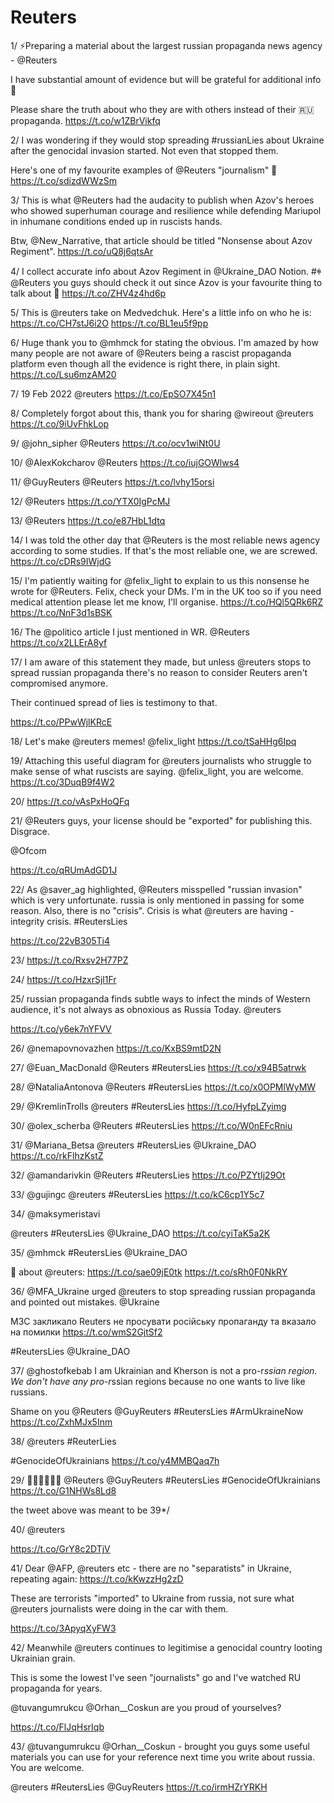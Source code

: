 # Reuters


1/ ⚡️Preparing a material about the largest russian propaganda news agency - @Reuters 

I have substantial amount of evidence but will be grateful for additional info 💅 

Please share the truth about who they are with others instead of their 🇷🇺 propaganda. https://t.co/w1ZBrVikfq

2/ I was wondering if they would stop spreading #russianLies about Ukraine after the genocidal invasion started. Not even that stopped them. 

Here&#39;s one of my favourite examples of @Reuters &#34;journalism&#34; 👏 https://t.co/sdizdWWzSm

3/ This is what @Reuters had the audacity to publish when Azov&#39;s heroes who showed superhuman courage and resilience while defending Mariupol in inhumane conditions ended up in ruscists hands.

Btw, @New_Narrative, that article should be titled &#34;Nonsense about Azov Regiment&#34;. https://t.co/uQ8j6qtsAr

4/ I collect accurate info about Azov Regiment in @Ukraine_DAO Notion. #ꑭ  
@Reuters you guys should check it out since Azov is your favourite thing to talk about 💞 https://t.co/ZHV4z4hd6p

5/ This is @reuters take on Medvedchuk. Here&#39;s a little info on who he is:
https://t.co/CH7stJ6i2O https://t.co/BL1eu5f9pp

6/ Huge thank you to @mhmck for stating the obvious. I&#39;m amazed by how many people are not aware of @Reuters being a rascist propaganda platform even though all the evidence is right there, in plain sight. https://t.co/Lsu6mzAM20

7/ 19 Feb 2022 @reuters https://t.co/EpSO7X45n1

8/ Completely forgot about this, thank you for sharing @wireout @reuters 
https://t.co/9iUvFhkLop

9/ @john_sipher @Reuters https://t.co/ocv1wiNt0U

10/ @AlexKokcharov @Reuters https://t.co/iujGOWlws4

11/ 
@GuyReuters @Reuters https://t.co/lvhy15orsi

12/ @Reuters https://t.co/YTX0IgPcMJ

13/ @Reuters https://t.co/e87HbL1dtq

14/  I was told the other day that @Reuters is the most reliable news agency according to some studies. If that&#39;s the most reliable one, we are screwed. https://t.co/cDRs9IWjdG

15/ I&#39;m patiently waiting for @felix_light to explain to us this nonsense he wrote for @Reuters. Felix, check your DMs. I&#39;m in the UK too so if you need medical attention please let me know, I&#39;ll organise. https://t.co/HQl5QRk6RZ https://t.co/NnF3d1sBSK

16/ The @politico article I just mentioned in WR. @Reuters 
https://t.co/x2LLErA8yf

17/ I am aware of this statement they made,  but unless 
@reuters
 stops to spread russian propaganda there&#39;s no reason to consider Reuters aren&#39;t compromised anymore. 

Their continued spread of lies is testimony to that.

https://t.co/PPwWjlKRcE

18/ Let&#39;s make @reuters memes! @felix_light https://t.co/tSaHHg6Ipq

19/ Attaching this useful diagram for @reuters journalists who struggle to make sense of what ruscists are saying. @felix_light, you are welcome. https://t.co/3DuqB9f4W2

20/ https://t.co/vAsPxHoQFq

21/ @Reuters guys, your license should be &#34;exported&#34; for publishing this. Disgrace. 

 @Ofcom 

https://t.co/qRUmAdGD1J

22/ As @saver_ag highlighted, @Reuters misspelled  &#34;russian invasion&#34; which is very unfortunate. russia is only mentioned in passing for some reason.
Also, there is no &#34;crisis&#34;. Crisis is what @reuters are having - integrity crisis.
#ReutersLies 

https://t.co/22vB305Ti4

23/ https://t.co/Rxsv2H77PZ

24/ https://t.co/HzxrSjl1Fr

25/ russian propaganda finds subtle ways to infect the minds of Western audience, it&#39;s not always as obnoxious as Russia Today. @reuters

https://t.co/y6ek7nYFVV

26/ @nemapovnovazhen https://t.co/KxBS9mtD2N

27/ @Euan_MacDonald @Reuters #ReutersLies https://t.co/x94B5atrwk

28/ @NataliaAntonova @Reuters #ReutersLies https://t.co/x0OPMlWyMW

29/ @KremlinTrolls @reuters #ReutersLies https://t.co/HyfpLZyimg

30/ @olex_scherba @Reuters #ReutersLies https://t.co/W0nEFcRniu

31/ @Mariana_Betsa @reuters #ReutersLies @Ukraine_DAO https://t.co/rkFlhzKstZ

32/ @amandarivkin @Reuters #ReutersLies https://t.co/PZYtIj29Ot

33/ @gujingc @reuters #ReutersLies https://t.co/kC6cp1Y5c7

34/ @maksymeristavi 

@reuters #ReutersLies @Ukraine_DAO https://t.co/cyiTaK5a2K

35/ @mhmck #ReutersLies @Ukraine_DAO 

🧵 about @reuters: https://t.co/sae09jE0tk https://t.co/sRh0F0NkRY

36/ @MFA_Ukraine urged @reuters to stop spreading russian propaganda and pointed out mistakes. @Ukraine 

МЗС закликало Reuters не просувати російську пропаганду та вказало на помилки https://t.co/wmS2GjtSf2

#ReutersLies @Ukraine_DAO

37/  @ghostofkebab I am Ukrainian and Kherson is not a pro-r*ssian region. We don&#39;t have any pro-r*ssian regions because no one wants to live like russians.

Shame on you @Reuters @GuyReuters #ReutersLies #ArmUkraineNow https://t.co/ZxhMJx5Inm

38/ @reuters #ReuterLies

#GenocideOfUkrainians https://t.co/y4MMBQaq7h

29/ 🤦‍♀️🤦‍♀️🤦‍♀️ @Reuters @GuyReuters #ReutersLies #GenocideOfUkrainians https://t.co/G1NHWs8Ld8

the tweet above was meant to be 39*/

40/ @reuters 

https://t.co/GrY8c2DTjV

41/  Dear @AFP, @reuters etc - there are no &#34;separatists&#34; in Ukraine, repeating again: https://t.co/kKwzzHg2zD

 These are terrorists &#34;imported&#34; to Ukraine from russia, not sure what @reuters journalists were doing in the car with them.

https://t.co/3ApyqXyFW3

42/ Meanwhile @reuters continues to legitimise a genocidal country looting Ukrainian grain.

This is some the lowest I&#39;ve seen &#34;journalists&#34; go and I&#39;ve watched RU propaganda for years. 

@tuvangumrukcu @Orhan__Coskun are you proud of yourselves? 

https://t.co/FlJqHsrIqb

43/ @tuvangumrukcu @Orhan__Coskun  - brought you guys some useful materials you can use for your reference next time you write about russia. You are welcome. 

@reuters #ReutersLies @GuyReuters https://t.co/irmHZrYRKH


